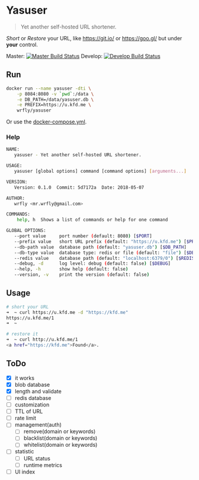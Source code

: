 # Yasuser

> Yet another self-hosted URL shortener.

*Short* or *Restore* your URL, like <https://git.io/> or <https://goo.gl/>
but under **your** control.

Master: [![Master Build Status](https://travis-ci.org/wrfly/yasuser.svg?branch=master)](https://travis-ci.org/wrfly/yasuser)
Develop: [![Develop Build Status](https://travis-ci.org/wrfly/yasuser.svg?branch=develop)](https://travis-ci.org/wrfly/yasuser)

## Run

```sh
docker run --name yasuser -dti \
    -p 8084:8080 -v `pwd`:/data \
    -e DB_PATH=/data/yasuser.db \
    -e PREFIX=https://u.kfd.me \
    wrfly/yasuser
```

Or use the [docker-compose.yml](./docker-compose.yml).

### Help

```bash
NAME:
   yasuser - Yet another self-hosted URL shortener.

USAGE:
   yasuser [global options] command [command options] [arguments...]

VERSION:
   Version: 0.1.0  Commit: 5d7172a  Date: 2018-05-07

AUTHOR:
   wrfly <mr.wrfly@gmail.com>

COMMANDS:
    help, h  Shows a list of commands or help for one command

GLOBAL OPTIONS:
   --port value     port number (default: 8080) [$PORT]
   --prefix value   short URL prefix (default: "https://u.kfd.me") [$PREFIX]
   --db-path value  database path (default: "yasuser.db") [$DB_PATH]
   --db-type value  database type: redis or file (default: "file") [$DB_TYPE]
   --redis value    database path (default: "localhost:6379/0") [$REDIS]
   --debug, -d      log level: debug (default: false) [$DEBUG]
   --help, -h       show help (default: false)
   --version, -v    print the version (default: false)
```

## Usage

```bash
# short your URL
➜  ~ curl https://u.kfd.me -d "https://kfd.me"
https://u.kfd.me/1
➜  ~

# restore it
➜  ~ curl http://u.kfd.me/1
<a href="https://kfd.me">Found</a>.

```

## ToDo

- [x] it works
- [x] blob database
- [x] length and validate
- [ ] redis database
- [ ] customization
- [ ] TTL of URL
- [ ] rate limit
- [ ] management(auth)
  - [ ] remove(domain or keywords)
  - [ ] blacklist(domain or keywords)
  - [ ] whitelist(domain or keywords)
- [ ] statistic
  - [ ] URL status
  - [ ] runtime metrics
- [ ] UI index
